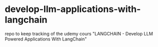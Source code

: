 # develop-llm-applications-with-langchain
repo to keep tracking of the udemy cours "LANGCHAIN - Develop LLM Powered Applications With LangChain"
